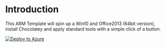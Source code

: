 # Introduction
This ARM Template will spin up a Win10 and Office2013 (64bit version), install Chocolatey and apply standard tools with a simple click of a button. 

[![Deploy to Azure](http://azuredeploy.net/deploybutton.png)](https://azuredeploy.net/) 